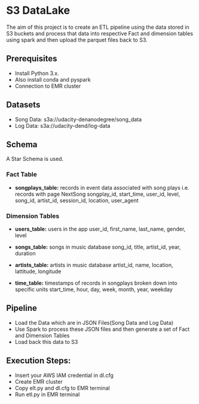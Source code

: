 # **S3 DataLake**

The aim of this project is to create an ETL pipeline using the data stored in S3 buckets and process that data into respective Fact and dimension tables using spark and then upload the parquet files back to S3.

## **Prerequisites**

* Install Python 3.x.
* Also install conda and pyspark
* Connection to EMR cluster

## **Datasets** 
* Song Data: s3a://udacity-denanodegree/song_data 
* Log Data: s3a://udacity-dend/log-data

## **Schema**

A Star Schema is used.

### **Fact Table**

* **songplays_table:** records in event data associated with song plays i.e. records with page NextSong songplay_id, start_time, user_id, level, song_id, artist_id, session_id, location, user_agent

### **Dimension Tables**

* **users_table:** users in the app user_id, first_name, last_name, gender, level

* **songs_table:** songs in music database song_id, title, artist_id, year, duration

* **artists_table:** artists in music database artist_id, name, location, lattitude, longitude

* **time_table:** timestamps of records in songplays broken down into specific units start_time, hour, day, week, month, year, weekday

## **Pipeline**

* Load the Data which are in JSON Files(Song Data and Log Data) 
* Use Spark to process these JSON files and then generate a set of Fact and Dimension Tables 
* Load back this data to S3

## **Execution Steps:** 
* Insert your AWS IAM credential in dl.cfg
* Create EMR cluster
* Copy elt.py and dl.cfg to EMR terminal
* Run etl.py in EMR terminal